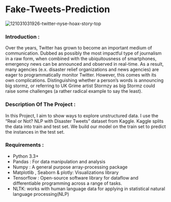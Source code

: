 # Fake-Tweets-Prediction
   ![121031031926-twitter-nyse-hoax-story-top](https://user-images.githubusercontent.com/39211262/81529079-acf1a700-937b-11ea-99de-fff722dcc150.jpg)

### Introduction :
   Over the years, Twitter has grown to become an important medium of communication. Dubbed as possibly the most impactful type of journalism in a raw form, when combined with the ubiquitousness of smartphones, emergency news can be announced and observed in real-time. As a result, many agencies (e.x. disaster relief organizations and news agencies) are eager to programmatically monitor Twitter. However, this comes with its own complications. Distinguishing whether a person’s words is announcing big stormz, or referring to UK Grime artist Stormzy as big Stormz could raise some challenges (a rather radical example to say the least).
     
### Description Of  The Project :
   In this Project, I aim to show ways to explore unstructured data. I use the “Real or Not? NLP with Disaster Tweets” dataset from Kaggle.
Kaggle splits the data into train and test set. We build our model on the train set to predict the instances in the test set.


### Requirements :

  * Python 3.3+
  * Pandas : For data manipulation and analysis
  * Numpy : A general purpose array-processing package
  * Matplotlib , Seaborn & plotly: Visualizations library
  * Tensorflow :  Open-source software library for dataflow and differentiable programming across a range of tasks.
  * NLTK: works with human language data for applying in statistical natural language processing(NLP)
  
  
  
 
  
